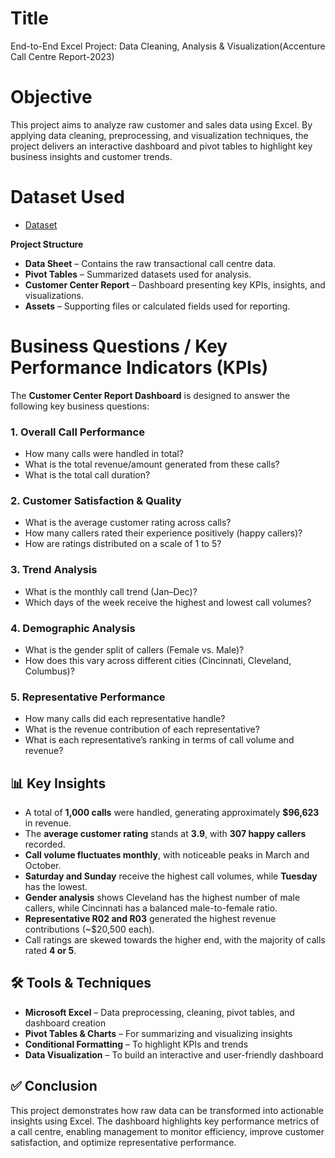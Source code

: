 # Title
End-to-End Excel Project: Data Cleaning, Analysis & Visualization(Accenture Call Centre Report-2023)
# Objective
This project aims to analyze raw customer and sales data using Excel. By applying data cleaning, preprocessing, and visualization techniques, the project delivers an interactive dashboard and pivot tables to highlight key business insights and customer trends.
# Dataset Used
- <a href="https://github.com/Deep111990/Data-Analysis-Dashboard/blob/main/Data-Excel-Portfolio-Project.xlsx">Dataset</a>

**Project Structure**
- **Data Sheet** – Contains the raw transactional call centre data.  
- **Pivot Tables** – Summarized datasets used for analysis.  
- **Customer Center Report** – Dashboard presenting key KPIs, insights, and visualizations.  
- **Assets** – Supporting files or calculated fields used for reporting.

# Business Questions / Key Performance Indicators (KPIs)

The **Customer Center Report Dashboard** is designed to answer the following key business questions:

### 1. Overall Call Performance
- How many calls were handled in total?
- What is the total revenue/amount generated from these calls?
- What is the total call duration?

### 2. Customer Satisfaction & Quality
- What is the average customer rating across calls?
- How many callers rated their experience positively (happy callers)?
- How are ratings distributed on a scale of 1 to 5?

### 3. Trend Analysis
- What is the monthly call trend (Jan–Dec)?
- Which days of the week receive the highest and lowest call volumes?

### 4. Demographic Analysis
- What is the gender split of callers (Female vs. Male)?
- How does this vary across different cities (Cincinnati, Cleveland, Columbus)?

### 5. Representative Performance
- How many calls did each representative handle?
- What is the revenue contribution of each representative?
- What is each representative’s ranking in terms of call volume and revenue?

## 📊 Key Insights
- A total of **1,000 calls** were handled, generating approximately **$96,623** in revenue.  
- The **average customer rating** stands at **3.9**, with **307 happy callers** recorded.  
- **Call volume fluctuates monthly**, with noticeable peaks in March and October.  
- **Saturday and Sunday** receive the highest call volumes, while **Tuesday** has the lowest.  
- **Gender analysis** shows Cleveland has the highest number of male callers, while Cincinnati has a balanced male-to-female ratio.  
- **Representative R02 and R03** generated the highest revenue contributions (~$20,500 each).  
- Call ratings are skewed towards the higher end, with the majority of calls rated **4 or 5**.

## 🛠️ Tools & Techniques
- **Microsoft Excel** – Data preprocessing, cleaning, pivot tables, and dashboard creation  
- **Pivot Tables & Charts** – For summarizing and visualizing insights  
- **Conditional Formatting** – To highlight KPIs and trends  
- **Data Visualization** – To build an interactive and user-friendly dashboard

## ✅ Conclusion
This project demonstrates how raw data can be transformed into actionable insights using Excel. The dashboard highlights key performance metrics of a call centre, enabling management to monitor efficiency, improve customer satisfaction, and optimize representative performance.  

